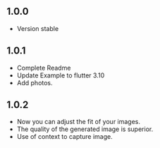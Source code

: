 ## 1.0.0

* Version stable

## 1.0.1

* Complete Readme
* Update Example to flutter 3.10
* Add photos.

## 1.0.2
* Now you can adjust the fit of your images.
* The quality of the generated image is superior.
* Use of context to capture image.